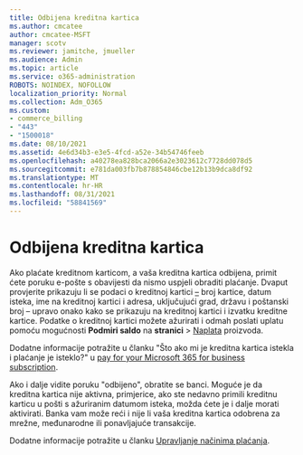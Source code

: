 ```yaml
---
title: Odbijena kreditna kartica
ms.author: cmcatee
author: cmcatee-MSFT
manager: scotv
ms.reviewer: jamitche, jmueller
ms.audience: Admin
ms.topic: article
ms.service: o365-administration
ROBOTS: NOINDEX, NOFOLLOW
localization_priority: Normal
ms.collection: Adm_O365
ms.custom:
- commerce_billing
- "443"
- "1500018"
ms.date: 08/10/2021
ms.assetid: 4e6d34b3-e3e5-4fcd-a52e-34b54746feeb
ms.openlocfilehash: a40278ea828bca2066a2e3023612c7728dd078d5
ms.sourcegitcommit: e781da003fb7b878854846cbe12b13b9dca8df92
ms.translationtype: MT
ms.contentlocale: hr-HR
ms.lasthandoff: 08/31/2021
ms.locfileid: "58841569"
---
```

# <a name="declined-credit-card"></a>Odbijena kreditna kartica

Ako plaćate kreditnom karticom, a vaša kreditna kartica odbijena, primit ćete poruku e-pošte s obavijesti da nismo uspjeli obraditi plaćanje. Dvaput provjerite prikazuju li se podaci o kreditnoj kartici [–](https://go.microsoft.com/fwlink/p/?linkid=842054) broj kartice, datum isteka, ime na kreditnoj kartici i adresa, uključujući grad, državu i poštanski broj – upravo onako kako se prikazuju na kreditnoj kartici i izvatku kreditne kartice. Podatke o kreditnoj kartici možete ažurirati i odmah poslati uplatu pomoću mogućnosti **Podmiri saldo** na **stranici**  >  [Naplata](https://go.microsoft.com/fwlink/p/?linkid=842054) proizvoda.

Dodatne informacije potražite u članku "Što ako mi je kreditna kartica istekla i plaćanje je isteklo?" u [pay for your Microsoft 365 for business subscription](https://docs.microsoft.com/microsoft-365/commerce/billing-and-payments/pay-for-your-subscription#what-if-my-credit-card-was-declined-and-my-payment-is-past-due).
  
Ako i dalje vidite poruku "odbijeno", obratite se banci. Moguće je da kreditna kartica nije aktivna, primjerice, ako ste nedavno primili kreditnu karticu u pošti s ažuriranim datumom isteka, možda ćete je i dalje morati aktivirati. Banka vam može reći i nije li vaša kreditna kartica odobrena za mrežne, međunarodne ili ponavljajuće transakcije.
  
Dodatne informacije potražite u članku [Upravljanje načinima plaćanja](https://docs.microsoft.com/microsoft-365/commerce/billing-and-payments/manage-payment-methods).